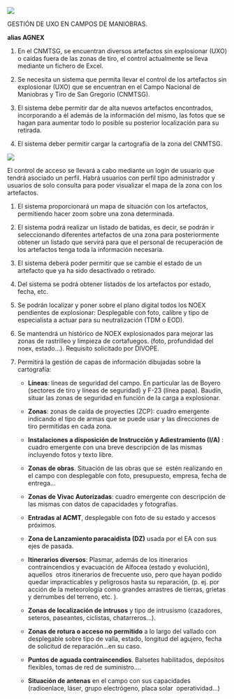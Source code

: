 ![](media/8af16a458ecc5698722f425eb6472f64.png)

GESTIÓN DE UXO EN CAMPOS DE MANIOBRAS.

**alias AGNEX**

1.  En el CNMTSG, se encuentran diversos artefactos sin explosionar (UXO) o
    caídas fuera de las zonas de tiro, el control actualmente se lleva mediante
    un fichero de Excel.

2.  Se necesita un sistema que permita llevar el control de los artefactos sin
    explosionar (UXO) que se encuentran en el Campo Nacional de Maniobras y Tiro
    de San Gregorio (CNMTSG).

3.  El sistema debe permitir dar de alta nuevos artefactos encontrados,
    incorporando a él además de la información del mismo, las fotos que se hagan
    para aumentar todo lo posible su posterior localización para su retirada.

4.  El sistema deber permitir cargar la cartografía de la zona del CNMTSG.

![](media/38fde0c1f23001a30022ec8cc10eb57b.jpg)

El control de acceso se llevará a cabo mediante un login de usuario que tendrá
asociado un perfil. Habrá usuarios con perfil tipo administrador y usuarios de
solo consulta para poder visualizar el mapa de la zona con los artefactos.

1.  El sistema proporcionará un mapa de situación con los artefactos,
    permitiendo hacer zoom sobre una zona determinada.

2.  El sistema podrá realizar un listado de batidas, es decir, se podrán ir
    seleccionando diferentes artefactos de una zona para posteriormente obtener
    un listado que servirá para que el personal de recuperación de los
    artefactos tenga toda la información necesaria.

3.  El sistema deberá poder permitir que se cambie el estado de un artefacto que
    ya ha sido desactivado o retirado.

4.  Del sistema se podrá obtener listados de los artefactos por estado, fecha,
    etc.

5.  Se podrán localizar y poner sobre el plano digital todos los NOEX pendientes
    de explosionar: Desplegable con foto, calibre y tipo de especialista a
    actuar para su neutralización (TDM o EOD).

6.  Se mantendrá un histórico de NOEX explosionados para mejorar las zonas de
    rastrilleo y limpieza de cortafuegos. (foto, profundidad del noex, estado…).
    Requisito solicitado por DIVOPE.

7.  Permitirá la gestión de capas de información dibujadas sobre la cartografía:

    -   **Líneas**: líneas de seguridad del campo. En particular las de Boyero
        (sectores de tiro y líneas de seguridad) y F-23 (línea papa). Baudín,
        situar las zonas de seguridad en función de la carga a explosionar.

    -   **Zonas**: zonas de caída de proyecties (ZCP): cuadro emergente
        indicando el tipo de armas que se puede usar y las direcciones de tiro
        permitidas en cada zona.

    -   **Instalaciones a disposición de Instrucción y Adiestramiento (I/A)** :
        cuadro emergente con una breve descripción de las mismas incluyendo
        fotos y texto libre.

    -   **Zonas de obras**. Situación de las obras que se  estén realizando en
        el campo con desplegable con foto, presupuesto, empresa, fecha de
        entrega…

    -   **Zonas de Vivac Autorizadas**: cuadro emergente con descripción de las
        mismas con datos de capacidades y fotografías.

    -   **Entradas al ACMT**, desplegable con foto de su estado y accesos
        próximos.

    -   **Zona de Lanzamiento paracaidista (DZ)** usada por el EA con sus ejes
        de pasada.

    -   **Itinerarios diversos**: Plasmar, además de los itinerarios
        contraincendios y evacuación de Alfocea (estado y evolución), aquellos
         otros itinerarios de frecuente uso, pero que hayan podido quedar
        impracticables y peligrosos hasta su reparación, (p. ej. por acción de
        la meteorología como grandes arrastres de tierras, grietas y derrumbes
        del terreno, etc. ).

    -   **Zonas de localización de intrusos** y tipo de intrusismo (cazadores,
        seteros, paseantes, ciclistas, chatarreros…).

    -   **Zonas de rotura o acceso no permitido** a lo largo del vallado con
        desplegable sobre tipo de valla, estado, longitud del agujero, fecha de
        solicitud de reparación…en su caso.

    -   **Puntos de aguada contraincendios**. Balsetes habilitados, depósitos
        flexibles, tomas de red de suministro….

    -   **Situación de antenas** en el campo con sus capacidades (radioenlace,
        láser, grupo electrógeno, placa solar  operatividad…)
